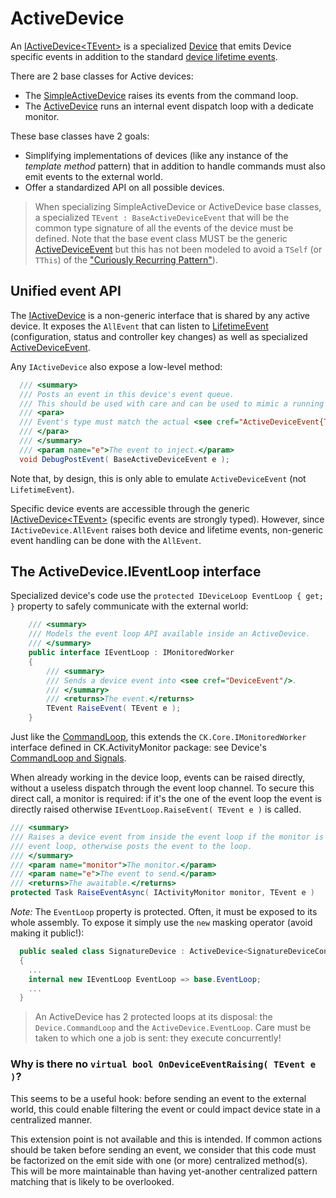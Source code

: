 # ActiveDevice

An [IActiveDevice&lt;TEvent&gt;](IActiveDeviceT.cs) is a specialized [Device](../Device/Device.cs) that emits Device specific events
in addition to the standard [device lifetime events](../Device/LifetimeEvent/DeviceLifetimeEvent.cs).

There are 2 base classes for Active devices:

- The [SimpleActiveDevice](SimpleActiveDevice.cs) raises its events from the command loop.
- The [ActiveDevice](ActiveDevice.cs) runs an internal event dispatch loop with a dedicate monitor.

These base classes have 2 goals:
- Simplifying implementations of devices (like any instance of the *template method* pattern) that in
addition to handle commands must also emit events to the external world.
- Offer a standardized API on all possible devices.

> When specializing SimpleActiveDevice or ActiveDevice base classes, a specialized `TEvent : BaseActiveDeviceEvent` 
> that will be the common type signature of all the events of the device must be defined.
> Note that the base event class MUST be the generic [ActiveDeviceEvent](ActiveDeviceEvent.cs) but this has not been
> modeled to avoid a `TSelf` (or `TThis`) of the ["Curiously Recurring Pattern"](https://en.wikipedia.org/wiki/Curiously_recurring_template_pattern)).

## Unified event API

The [IActiveDevice](IActiveDevice.cs) is a non-generic interface that is shared by any active device. It exposes the `AllEvent`
that can listen to [LifetimeEvent](../Device/LifetimeEvent/DeviceLifetimeEvent.cs) (configuration, status and controller key changes)
as well as specialized [ActiveDeviceEvent](ActiveDeviceEvent.cs).

Any `IActiveDevice` also expose a low-level method:

```csharp
  /// <summary>
  /// Posts an event in this device's event queue.
  /// This should be used with care and can be used to mimic a running device.
  /// <para>
  /// Event's type must match the actual <see cref="ActiveDeviceEvent{TDevice}"/> type otherwise an <see cref="InvalidCastException"/> is thrown.
  /// </para>
  /// </summary>
  /// <param name="e">The event to inject.</param>
  void DebugPostEvent( BaseActiveDeviceEvent e );
```

Note that, by design, this is only able to emulate `ActiveDeviceEvent` (not `LifetimeEvent`).

Specific device events are accessible through the generic [IActiveDevice&lt;TEvent&gt;](IActiveDeviceT.cs) (specific events
are strongly typed). However, since `IActiveDevice.AllEvent` raises both device and lifetime events, non-generic event handling
can be done with the `AllEvent`.

## The ActiveDevice.IEventLoop interface

Specialized device's code use the `protected IDeviceLoop EventLoop { get; }` property
to safely communicate with the external world: 

```csharp
    /// <summary>
    /// Models the event loop API available inside an ActiveDevice.
    /// </summary>
    public interface IEventLoop : IMonitoredWorker
    {
        /// <summary>
        /// Sends a device event into <see cref="DeviceEvent"/>.
        /// </summary>
        /// <returns>The event.</returns>
        TEvent RaiseEvent( TEvent e );
    }
```

Just like the [CommandLoop](../Device/Device.ICommandLoop.cs), this extends the `CK.Core.IMonitoredWorker` interface
defined in CK.ActivityMonitor package: see Device's [CommandLoop and Signals](../Device/README.md#CommandLoop-and-Signals).

When already working in the device loop, events can be raised directly, without a useless dispatch through the event loop
channel. To secure this direct call, a monitor is required: if it's the one of the event loop the event is directly raised
otherwise `IEventLoop.RaiseEvent( TEvent e )` is called.

```csharp
/// <summary>
/// Raises a device event from inside the event loop if the monitor is the one of the
/// event loop, otherwise posts the event to the loop.
/// </summary>
/// <param name="monitor">The monitor.</param>
/// <param name="e">The event to send.</param>
/// <returns>The awaitable.</returns>
protected Task RaiseEventAsync( IActivityMonitor monitor, TEvent e )
```

*Note:* The `EventLoop` property is protected. Often, it must be exposed to its whole assembly. To expose it simply use
the `new` masking operator (avoid making it public!):

```csharp
  public sealed class SignatureDevice : ActiveDevice<SignatureDeviceConfiguration,SignatureDeviceEvent>
  {
    ... 
    internal new IEventLoop EventLoop => base.EventLoop;
    ...
  }  
```

> An ActiveDevice has 2 protected loops at its disposal: the `Device.CommandLoop` and the `ActiveDevice.EventLoop`. Care must 
> be taken to which one a job is sent: they execute concurrently!


### Why is there no `virtual bool OnDeviceEventRaising( TEvent e )`?

This seems to be a useful hook: before sending an event to the external world, this could enable
filtering the event or could impact device state in a centralized manner.

This extension point is not available and this is intended. If common actions should be taken
before sending an event, we consider that this code must be factorized on the emit side with
one (or more) centralized method(s). This will be more maintainable than having yet-another centralized
pattern matching that is likely to be overlooked.


